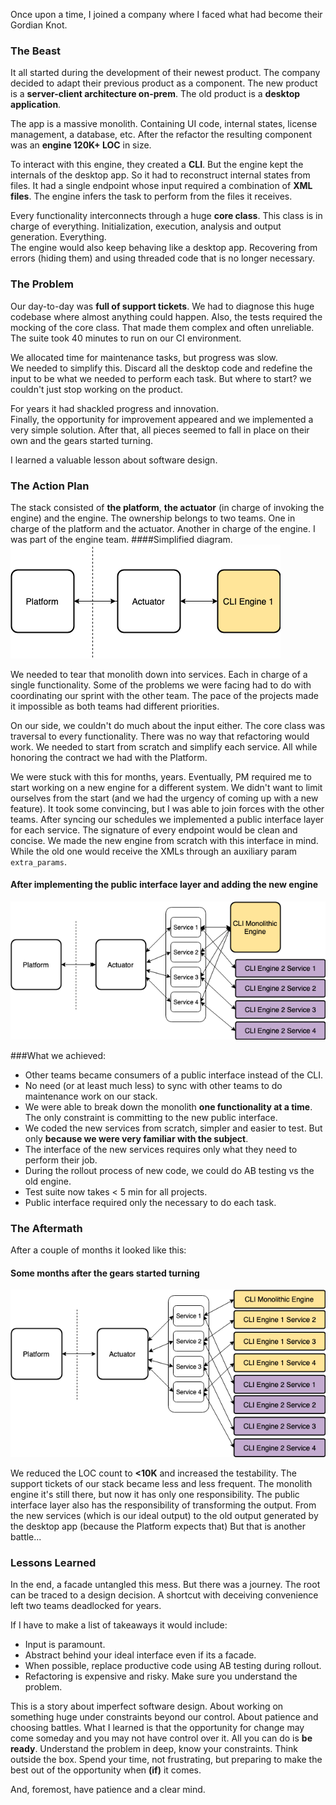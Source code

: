 <!--
.. title: Thoughts On Legacy Software
.. slug: thoughts-on-legacy-software
.. date: 2019-07-19 22:27:38 UTC-03:00
.. tags: software design, legacy code, experience
.. category:
.. link: 
.. description: 
.. type: text
-->


Once upon a time, I joined a company where I faced what had become their Gordian Knot. 


### The Beast

It all started during the development of their newest product. The company decided to adapt their previous product as a component. 
The new product is a **server-client architecture on-prem**. The old product is a **desktop application**.

The app is a massive monolith. Containing UI code, internal states, license management, a database, etc.
After the refactor the resulting component was an **engine 120K+ LOC** in size.

To interact with this engine, they created a **CLI**. But the engine kept the internals of the desktop app. So it had to reconstruct internal states from files. 
It had a single endpoint whose input required a combination of **XML files**. The engine infers the task to perform from the files it receives.  

Every functionality interconnects through a huge **core class**. This class is in charge of everything. 
Initialization, execution, analysis and output generation. Everything.   
The engine would also keep behaving like a desktop app. Recovering from errors (hiding them) and using threaded code that is no longer necessary.


### The Problem

Our day-to-day was **full of support tickets**. We had to diagnose this huge codebase where almost anything could happen. 
Also, the tests required the mocking of the core class. That made them complex and often unreliable. The suite took 40 minutes to run on our CI environment.

We allocated time for maintenance tasks, but progress was slow.  
We needed to simplify this. Discard all the desktop code and redefine the input to be what we needed to perform each task. But where to start? we couldn't just stop working on the product.

For years it had shackled progress and innovation.  
Finally, the opportunity for improvement appeared and we implemented a very simple solution. After that, all pieces seemed to fall in place on their own and the gears started turning.

I learned a valuable lesson about software design.



### The Action Plan

The stack consisted of **the platform**, **the actuator** (in charge of invoking the engine) and the engine.
The ownership belongs to two teams. One in charge of the platform and the actuator. Another in charge of the engine. I was part of the engine team.
####Simplified diagram.
![diagram v1](/images/thoughts-on-legacy-software/vnc_1.png)


We needed to tear that monolith down into services. Each in charge of a single functionality. Some of the problems we were facing had to do with coordinating our sprint with the other team. The pace of the projects made it impossible as both teams had different priorities. 

On our side, we couldn't do much about the input either. The core class was traversal to every functionality. There was no way that refactoring would work.
We needed to start from scratch and simplify each service. All while honoring the contract we had with the Platform.

We were stuck with this for months, years. Eventually, PM required me to start working on a new engine for a different system.
We didn't want to limit ourselves from the start (and we had the urgency of coming up with a new feature).
It took some convincing, but I was able to join forces with the other teams. After syncing our schedules we implemented a public interface layer for each service.
The signature of every endpoint would be clean and concise.
We made the new engine from scratch with this interface in mind. While the old one would receive the XMLs through an auxiliary param `extra_params`.

#### After implementing the public interface layer and adding the new engine
![diagram v2](/images/thoughts-on-legacy-software/vnc_2.png)

###What we achieved:

* Other teams became consumers of a public interface instead of the CLI.
* No need (or at least much less) to sync with other teams to do maintenance work on our stack.
* We were able to break down the monolith **one functionality at a time**. The only constraint is committing to the new public interface.
* We coded the new services from scratch, simpler and easier to test. But only **because we were very familiar with the subject**.
* The interface of the new services requires only what they need to perform their job.
* During the rollout process of new code, we could do AB testing vs the old engine.
* Test suite now takes < 5 min for all projects.
* Public interface required only the necessary to do each task.


### The Aftermath

After a couple of months it looked like this:

#### Some months after the gears started turning
![diagram v3](/images/thoughts-on-legacy-software/vnc_3.png)


We reduced the LOC count to **<10K** and increased the testability. The support tickets of our stack became less and less frequent. The monolith engine it's still there, but now it has only one responsibility. 
The public interface layer also has the responsibility of transforming the output. From the new services (which is our ideal output) to the old output generated by the 
desktop app (because the Platform expects that) But that is another battle...


### Lessons Learned

In the end, a facade untangled this mess. But there was a journey.
The root can be traced to a design decision. A shortcut with deceiving convenience left two teams deadlocked for years.

If I have to make a list of takeaways it would include:

* Input is paramount.
* Abstract behind your ideal interface even if its a facade.
* When possible, replace productive code using AB testing during rollout.
* Refactoring is expensive and risky. Make sure you understand the problem.

This is a story about imperfect software design. About working on something huge under constraints beyond our control. About patience and choosing battles.
What I learned is that the opportunity for change may come someday and you may not have control over it. All you can do is **be ready**. 
Understand the problem in deep, know your constraints. Think outside the box. Spend your time, not frustrating, but preparing to make the best out of the opportunity when **(if)** it comes.

And, foremost, have patience and a clear mind.